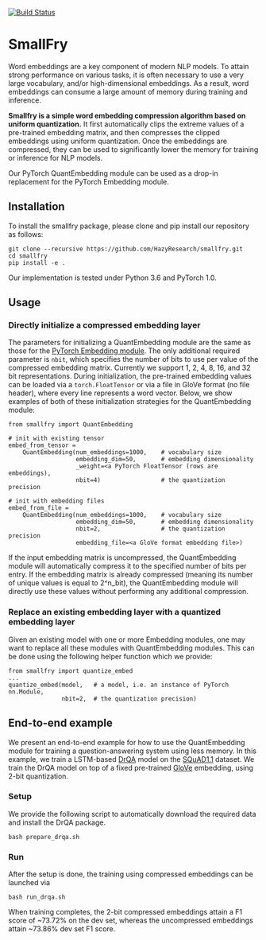 [![Build Status](https://travis-ci.com/HazyResearch/smallfry.svg?branch=master)](https://travis-ci.com/HazyResearch/smallfry)

# SmallFry
Word embeddings are a key component of modern NLP models. To attain strong performance on various
tasks, it is often necessary to use a very large vocabulary, and/or high-dimensional embeddings.
As a result, word embeddings can consume a large amount of memory during training and inference. 

**Smallfry is a simple word embedding compression algorithm based on uniform quantization.** It first automatically clips the extreme values of a pre-trained embedding matrix, and then compresses the clipped embeddings using uniform quantization. Once the embeddings are compressed, they can be used to significantly lower the memory for training or inference for NLP models.

Our PyTorch QuantEmbedding module can be used as a drop-in replacement for the PyTorch Embedding module.

## Installation
To install the smallfry package, please clone and pip install our repository as follows:
```
git clone --recursive https://github.com/HazyResearch/smallfry.git
cd smallfry
pip install -e .
```
Our implementation is tested under Python 3.6 and PyTorch 1.0.

## Usage
### Directly initialize a compressed embedding layer
The parameters for initializing a QuantEmbedding module are the same as those for the [PyTorch Embedding module](https://pytorch.org/docs/stable/nn.html#embedding). The only additional required parameter is ```nbit```, which specifies the number of bits to use per value of the compressed embedding matrix. Currently we support 1, 2, 4, 8, 16, and 32 bit representations. During initialization, the pre-trained embedding values can be loaded via a ```torch.FloatTensor``` or via a file in GloVe format (no file header), where every line represents a word vector. Below, we show examples of both of these initialization strategies for the QuantEmbedding module:

```
from smallfry import QuantEmbedding

# init with existing tensor
embed_from_tensor = 
    QuantEmbedding(num_embeddings=1000,    # vocabulary size
                   embedding_dim=50,       # embedding dimensionality
                   _weight=<a PyTorch FloatTensor (rows are embeddings),
                   nbit=4)                 # the quantization precision

# init with embedding files
embed_from_file = 
    QuantEmbedding(num_embeddings=1000,    # vocabulary size
                   embedding_dim=50,       # embedding dimensionality
                   nbit=2,                 # the quantization precision
                   embedding_file=<a GloVe format embedding file>)
```
If the input embedding matrix is uncompressed, the QuantEmbedding module will automatically compress it to the specified number of bits per entry. If the embedding matrix is already compressed (meaning its number of unique values is equal to 2^n_bit), the QuantEmbedding module will directly use these values without performing any additional compression.

### Replace an existing embedding layer with a quantized embedding layer
Given an existing model with one or more Embedding modules, one may want to replace all these modules with QuantEmbedding modules.  This can be done using the following helper function which we provide:

```
from smallfry import quantize_embed
...
quantize_embed(model,   # a model, i.e. an instance of PyTorch nn.Module,
               nbit=2,  # the quantization precision)
```

## End-to-end example
We present an end-to-end example for how to use the QuantEmbedding module for training a question-answering system using less memory. In this example, we train a LSTM-based [DrQA](https://github.com/facebookresearch/DrQA) model on the [SQuAD1.1](https://rajpurkar.github.io/SQuAD-explorer/) dataset. We train the DrQA model on top of a fixed pre-trained [GloVe](https://nlp.stanford.edu/projects/glove/) embedding, using 2-bit quantization.

### Setup
We provide the following script to automatically download the required data and install the DrQA package.
```
bash prepare_drqa.sh
```

### Run
After the setup is done, the training using compressed embeddings can be launched via
```
bash run_drqa.sh
```
When training completes, the 2-bit compressed embeddings attain a F1 score of ~73.72% on the dev set, whereas the uncompressed embeddings attain ~73.86% dev set F1 score.
